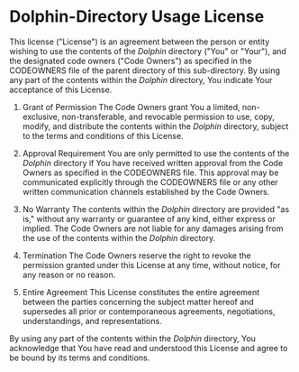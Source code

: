 # Dolphin-Directory Usage License

This license ("License") is an agreement between the person or entity wishing to use the contents of the _Dolphin_ directory ("You" or "Your"), and the designated code owners ("Code Owners") as specified in the CODEOWNERS file of the parent directory of this sub-directory. By using any part of the contents within the _Dolphin_ directory, You indicate Your acceptance of this License.

1. Grant of Permission
   The Code Owners grant You a limited, non-exclusive, non-transferable, and revocable permission to use, copy, modify, and distribute the contents within the _Dolphin_ directory, subject to the terms and conditions of this License.

2. Approval Requirement
   You are only permitted to use the contents of the _Dolphin_ directory if You have received written approval from the Code Owners as specified in the CODEOWNERS file. This approval may be communicated explicitly through the CODEOWNERS file or any other written communication channels established by the Code Owners.

3. No Warranty
   The contents within the _Dolphin_ directory are provided "as is," without any warranty or guarantee of any kind, either express or implied. The Code Owners are not liable for any damages arising from the use of the contents within the _Dolphin_ directory.

4. Termination
   The Code Owners reserve the right to revoke the permission granted under this License at any time, without notice, for any reason or no reason.

5. Entire Agreement
   This License constitutes the entire agreement between the parties concerning the subject matter hereof and supersedes all prior or contemporaneous agreements, negotiations, understandings, and representations.

By using any part of the contents within the _Dolphin_ directory, You acknowledge that You have read and understood this License and agree to be bound by its terms and conditions.
